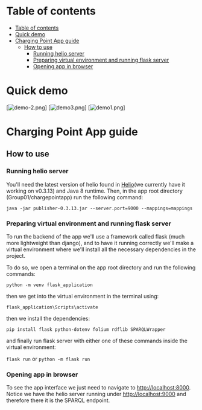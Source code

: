 # Table of contents
- [Table of contents](#table-of-contents)
- [Quick demo](#quick-demo)
- [Charging Point App guide](#charging-point-app-guide)
  - [How to use](#how-to-use)
    - [Running helio server](#running-helio-server)
    - [Preparing virtual environment and running flask server](#preparing-virtual-environment-and-running-flask-server)
    - [Opening app in browser](#opening-app-in-browser)

# Quick demo

[![demo-2.png](https://i.postimg.cc/K87S1KMS/demo-2.png)]
[![demo3.png](https://i.postimg.cc/L6L6V81v/demo3.png)]
[![demo1.png](https://i.postimg.cc/fb5Gv6C8/demo1.png)]

# Charging Point App guide

## How to use

### Running helio server

You'll need the latest version of helio found in [Helio](https://github.com/oeg-upm/helio/releases)(we currently have it working on v0.3.13) and Java 8 runtime. Then, in the app root directory (Group01/chargepointapp) run the following command:

`java -jar publisher-0.3.13.jar --server.port=9000 --mappings=mappings`

### Preparing virtual environment and running flask server

To run the backend of the app we'll use a framework called flask (much more lightweight than django), and to have it running correctly we'll make a virtual environment where we'll install all the necessary dependencies in the project.

To do so, we open a terminal on the app root directory and run the following commands:

`python -m venv flask_application`

then we get into the virtual environment in the terminal using:

`flask_application\Scripts\activate`

then we install the dependencies:

`pip install flask python-dotenv folium rdflib SPARQLWrapper`

and finally run flask server with either one of these commands inside the virtual environment:

`flask run` or `python -m flask run`

### Opening app in browser

To see the app interface we just need to navigate to [http://localhost:8000](http://localhost:8000).
Notice we have the helio server running under [http://localhost:9000](http://localhost:9000) and therefore there it is the SPARQL endpoint.